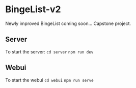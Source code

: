 # BingeList-v2

Newly improved BingeList coming soon... Capstone project.

## Server

To start the server:
`cd server`
`npm run dev`


## Webui
To start the webui
`cd webui`
`npm run serve`
